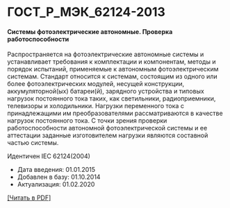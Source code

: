 # ГОСТ_Р_МЭК_62124-2013

#### Системы фотоэлектрические автономные. Проверка работоспособности

Распространяется на фотоэлектрические автономные системы и устанавливает требования к комплектации и компонентам, методы и порядок испытаний, применяемые к автономным фотоэлектрическим системам. Стандарт относится к системам, состоящим из одного или более фотоэлектрических модулей, несущей конструкции, аккумуляторной(ых) батареи(й), зарядного устройства и типовых нагрузок постоянного тока таких, как светильники, радиоприемники, телевизоры и холодильники. Нагрузки переменного тока с принадлежащими им преобразователями рассматриваются в качестве нагрузок постоянного тока. С точки зрения проверки работоспособности автономной фотоэлектрической системы и ее аттестации заданные изготовителем нагрузки являются составной частью системы.

Идентичен IEC 62124(2004)

- Дата введения: 01.01.2015
- Добавлен в базу: 01.10.2014
- Актуализация: 01.02.2020

<a href="https://standartgost.ru/g/ГОСТ_Р_МЭК_62124-2013.pdf">[Читать в PDF]</a>